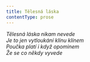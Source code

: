 ```yaml
---
title: Tělesná láska
contentType: prose
---
```


<section>

_Tělesná láska nikam nevede  
Je to jen vytloukání klínu klínem  
Poučka platí i když opominem  
Že se co někdy vyvede_

</section>
